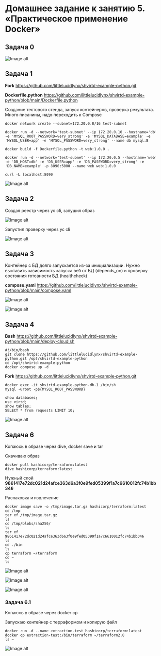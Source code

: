 # Домашнее задание к занятию 5. «Практическое применение Docker»

## Задача 0

![Image alt](https://github.com/littlelucidlynx/shvirtd-example-python/raw/main/Screen/Image000.png)

## Задача 1

**Fork** https://github.com/littlelucidlynx/shvirtd-example-python.git

**Dockerfile.python** https://github.com/littlelucidlynx/shvirtd-example-python/blob/main/Dockerfile.python

Создание тестового стенда, запуск контейнеров, проверка результата. Много писанины, надо переходить к Compose

```
docker network create --subnet=172.20.0.0/16 test-subnet

docker run -d --network='test-subnet' --ip 172.20.0.10 --hostname='db' -e 'MYSQL_ROOT_PASSWORD=very_strong' -e 'MYSQL_DATABASE=example' -e 'MYSQL_USER=app' -e 'MYSQL_PASSWORD=very_strong' --name db mysql:8

docker build -f Dockerfile.python -t web:1.0.0 .

docker run -d --network='test-subnet' --ip 172.20.0.5 --hostname='web' -e 'DB_HOST=db' -e 'DB_USER=app' -e 'DB_PASSWORD=very_strong' -e 'DB_NAME=example' -p 8090:5000 --name web web:1.0.0

curl -L localhost:8090
```

![Image alt](https://github.com/littlelucidlynx/shvirtd-example-python/raw/main/Screen/Image001.png)

## Задача 2

Создал реестр через yc cli, запушил образ

![Image alt](https://github.com/littlelucidlynx/shvirtd-example-python/raw/main/Screen/Image002.png)

Запустил проверку через yc cli

![Image alt](https://github.com/littlelucidlynx/shvirtd-example-python/raw/main/Screen/Image003.png)

## Задача 3

Контейнер с БД долго запускается из-за инициализации. Нужно выставить зависимость запуска веб от БД (depends_on) и проверку состояния готовности БД (healthcheck)

**compose.yaml** https://github.com/littlelucidlynx/shvirtd-example-python/blob/main/compose.yaml

![Image alt](https://github.com/littlelucidlynx/shvirtd-example-python/raw/main/Screen/Image004.png)

![Image alt](https://github.com/littlelucidlynx/shvirtd-example-python/raw/main/Screen/Image005.png)

## Задача 4

**Bash** https://github.com/littlelucidlynx/shvirtd-example-python/blob/main/deploy-cloud.sh

```
#!/bin/bash
git clone https://github.com/littlelucidlynx/shvirtd-example-python.git /opt/shvirtd-example-python
cd /opt/shvirtd-example-python
docker compose up -d
```

**Fork** https://github.com/littlelucidlynx/shvirtd-example-python.git

```
docker exec -it shvirtd-example-python-db-1 /bin/sh
mysql -uroot -p${MYSQL_ROOT_PASSWORD}

show databases;
use virtd;
show tables;
SELECT * from requests LIMIT 10;
```

![Image alt](https://github.com/littlelucidlynx/shvirtd-example-python/raw/main/Screen/Image006.png)

## Задача 6

Копаюсь в образе через dive, docker save и tar

Скачиваю образ

```
docker pull hashicorp/terraform:latest
dive hashicorp/terraform:latest
```

Нужный слой **9861417e72dc021d24afce363d6a3f0e9fed05399f1a7c6610012fc74b1bb346**

Распаковка и извлечение

```
docker image save -o /tmp/image.tar.gz hashicorp/terraform:latest
cd /tmp
tar xf /tmp/image.tar.gz
ls
cd /tmp/blobs/sha256/
ls
tar xf 9861417e72dc021d24afce363d6a3f0e9fed05399f1a7c6610012fc74b1bb346
ls
cd ./bin
ls
cp terraform ~/terraform
cd ~
ls
```

![Image alt](https://github.com/littlelucidlynx/shvirtd-example-python/raw/main/Screen/Image007.png)

![Image alt](https://github.com/littlelucidlynx/shvirtd-example-python/raw/main/Screen/Image008.png)

![Image alt](https://github.com/littlelucidlynx/shvirtd-example-python/raw/main/Screen/Image009.png)

### Задача 6.1

Копаюсь в образе через docker cp

Запускаю контейнер с терраформом и копирую файл

```
docker run -d --name extraction-test hashicorp/terraform:latest
docker cp extraction-test:/bin/terraform ~/terraform2.0
ls ~
```

![Image alt](https://github.com/littlelucidlynx/shvirtd-example-python/raw/main/Screen/Image010.png)
